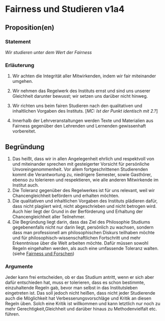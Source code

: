 <!---
   NAME - The NAME of this project is:
ethos

  FILE - The FILENAME of the current file is:
/v1a4.md

  CREATION - This project was CREATED on:
2017-01-28-16:15:00 UTC

  MODIFICATION - This project was last MODIFIED on:
2017-01-28-16:15:00 UTC

  VERSION - The current VERSION of this project is:
<git-commit-hash>-2017-01-28-16:15:00 UTC

  CREATOR(S) - This project was CREATED by:
Michael Czechowski, Martin Maga

  CONTACT - You can CONTACT the creator(s) or developer(s) of this project at:
E-Mail: mail@martinmaga.de

  COPYRIGHT - The COPYRIGHT holder of this project is:
COPYRIGHT (c) 2016 Martin Maga

  LICENSE - This project is LICENSED under the following license:
Martin Maga 2016 CC BY-SA 4.0 https://creativecommons.org

  SUBFILE – This is a SUBFILE! For more INFORMATION on this project go to:
/README.md
--->

# Fairness und Studieren v1a4
## Proposition(en)

### Statement
*Wir studieren unter dem Wert der Fairness*

### Erläuterung

1. Wir achten die Integrität aller Mitwirkenden, indem wir fair miteinander umgehen.

2. Wir nehmen das Regelwerk des Instituts ernst und sind uns unserer Gleichheit darunter bewusst; wir setzen uns darüber nicht hinweg.

3. Wir richten uns beim fairen Studieren nach den qualitativen und inhaltlichen Vorgaben des Instituts. [*MC: Ist der Punkt identisch mit 2.?*]

4. Innerhalb der Lehrveranstaltungen werden Texte und Materialien aus Fairness gegenüber den Lehrenden und Lernenden gewissenhaft vorbereitet.

## Begründung

1. Das heißt, dass wir in allen Angelegenheit ehrlich und respektvoll von und miteinander sprechen mit gesteigerter Vorsicht für persönliche Unvoreingenommenheit. Vor allem fortgeschrittenen Studierenden kommt die Verantwortung zu, niedrigere Semester, sowie Gasthörer, ebenso zu tolerieren und respektieren, wie alle anderen Mitwirkende im Institut auch.
2. Die Toleranz gegenüber des Regelwerkes ist für uns relevant, weil wir Chancengleichheit befördern und erhalten möchten.
3. Die qualitativen und inhaltlichen Vorgaben des Instituts plädieren dafür, dass nicht plagiiert wird, nicht abgeschrieben und nicht betrogen wird. Auch hier liegt der Grund in der Berförderung und Erhaltung der Chancengleichheit aller Teilnehmer.
4. Die Begründung liegt darin, dass das Ziel des Philosophie Studiums gegebenenfalls nicht nur darin liegt, persönlich zu wachsen, sondern dass man professionell am philosophischen Diskurs teilhaben möchte und für philosophisch-wissenschaftlichen Fortschritt und mehr Erkenntnisse über die Welt arbeiten möchte. Dafür müssen sowohl Regeln eingehalten werden, als auch eine umfassende Toleranz walten. (siehe [Fairness und Forschen](./v1a1.md))

### Argumente

Jeder kann frei entscheiden, ob er das Studium antritt, wenn er sich aber dafür entschieden hat, muss er tolerieren, dass es schon bestimmte, einzuhaltende Regeln gab, bevor man selbst in das Institutsleben eingetreten ist.
Das soll jedoch nicht heißen, dass nicht jeder Studierende auch die Möglichkeit hat Verbesserungsvorschläge und Kritik an diesen Regeln üben. Solch eine Kritik ist willkommen und kann letztlich nur noch zu mehr Gerechtigkeit,Gleichheit und darüber hinaus zu Methodenvielfalt etc. führen.
